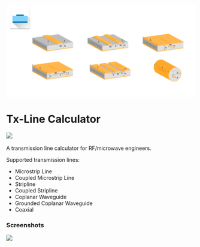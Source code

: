 <img src="https://github.com/rookiepeng/tx-line-calculator/blob/master/pics/promote.png" width="600"></a>

Tx-Line Calculator
================

<a href="https://play.google.com/store/apps/details?id=com.rookiedev.microwavetools"><img src="https://play.google.com/intl/en_us/badges/images/generic/en-play-badge.png" height="70"></a>

A transmission line calculator for RF/microwave engineers.

Supported transmission lines:

 - Microstrip Line
 - Coupled Microstrip Line
 - Stripline
 - Coupled Stripline
 - Coplanar Waveguide
 - Grounded Coplanar Waveguide
 - Coaxial 

### Screenshots

<img src="https://github.com/rookiepeng/tx-line-calculator/blob/master/pics/tx_line.gif" width="300"></a>
